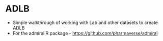# ADLB  

* Simple walkthrough of working with Lab and other datasets to create ADLB
* For the admiral R package - https://github.com/pharmaverse/admiral

